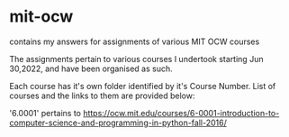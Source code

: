 # mit-ocw
contains my answers for assignments of various MIT OCW courses

The assignments pertain to various courses I undertook starting Jun 30,2022, and have been organised as such.

Each course has it's own folder identified by it's Course Number. List of courses and the links to them are provided below:

'6.0001' pertains to https://ocw.mit.edu/courses/6-0001-introduction-to-computer-science-and-programming-in-python-fall-2016/


